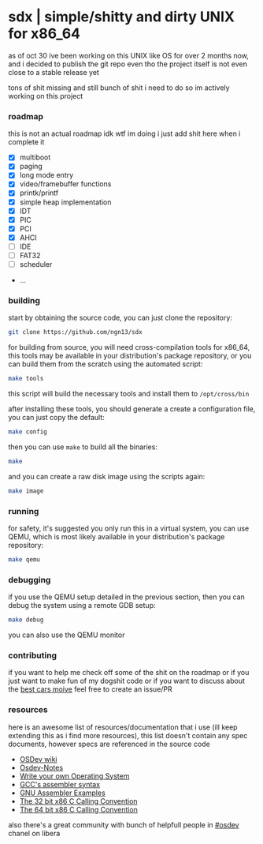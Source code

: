 # sdx | simple/shitty and dirty UNIX for x86_64
as of oct 30 ive been working on this UNIX like OS for over 2 months now, and i decided
to publish the git repo even tho the project itself is not even close to a stable release yet

tons of shit missing and still bunch of shit i need to do so im actively working on this project

### roadmap
this is not an actual roadmap idk wtf im doing i just add shit here
when i complete it

- [x] multiboot
- [x] paging
- [x] long mode entry
- [x] video/framebuffer functions
- [x] printk/printf
- [x] simple heap implementation
- [x] IDT
- [x] PIC
- [x] PCI
- [X] AHCI
- [ ] IDE
- [ ] FAT32
- [ ] scheduler
- ...

### building
start by obtaining the source code, you can just clone the repository:
```bash
git clone https://github.com/ngn13/sdx
```

for building from source, you will need cross-compilation tools for x86_64, this tools may be available
in your distribution's package repository, or you can build them from the scratch using the automated script:
```bash
make tools
```
this script will build the necessary tools and install them to `/opt/cross/bin`

after installing these tools, you should generate a create a configuration file, you can just copy the default:
```bash
make config
```

then you can use `make` to build all the binaries:
```bash
make
```

and you can create a raw disk image using the scripts again:
```bash
make image
```

### running
for safety, it's suggested you only run this in a virtual system, you can use QEMU, which is most likely available in your
distribution's package repository:
```bash
make qemu
```

### debugging
if you use the QEMU setup detailed in the previous section, then you can debug the system using a remote GDB setup:
```bash
make debug
```
you can also use the QEMU monitor

### contributing
if you want to help me check off some of the shit on the roadmap or if you just want to make fun of my dogshit code or
if you want to discuss about the [best cars moive](kernel/main.c) feel free to create an issue/PR


### resources
here is an awesome list of resources/documentation that i use (ill keep extending this as i find more resources),
this list doesn't contain any spec documents, however specs are referenced in the source code

- [OSDev wiki](https://wiki.osdev.org/)
- [Osdev-Notes](https://github.com/dreamportdev/Osdev-Notes)
- [Write your own Operating System](https://www.youtube.com/playlist?list=PLHh55M_Kq4OApWScZyPl5HhgsTJS9MZ6M)
- [GCC's assembler syntax](https://www.felixcloutier.com/documents/gcc-asm.html)
- [GNU Assembler Examples](https://cs.lmu.edu/~ray/notes/gasexamples/)
- [The 32 bit x86 C Calling Convention](https://aaronbloomfield.github.io/pdr/book/x86-32bit-ccc-chapter.pdf)
- [The 64 bit x86 C Calling Convention](https://aaronbloomfield.github.io/pdr/book/x86-64bit-ccc-chapter.pdf)

also there's a great community with bunch of helpfull people in [#osdev](ircs://irc.libera.chat/#osdev) chanel on libera
